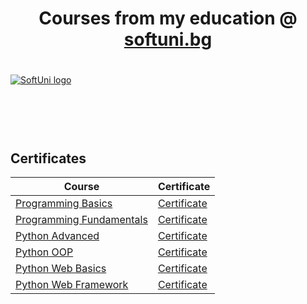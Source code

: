# <h1 align="center"> Courses from my education @ <a href="https://softuni.bg" >softuni.bg</a> <h1>

<a href="https://softuni.bg/trainings/courses" rel="Courses">  ![SoftUni logo][logo] <a/>

[logo]: https://softuni.bg/content/images/svg-logos/software-university-logo.svg "https://softuni.bg/trainings/courses"

<br/>
<br/>
<br/>

# <h2> Certificates </h2>

| **Course**                                                                                                        | **Certificate**                                                                                     | 
|-------------------------------------------------------------------------------------------------------------------|-----------------------------------------------------------------------------------------------------|
| <a href="https://softuni.bg/trainings/3207/programming-basics-with-python-january-2021" > Programming Basics </a> | <a href="https://softuni.bg/certificates/details/100703/1f3d8aa6">Certificate</a>                   |
| <a href="https://softuni.bg/trainings/3368/python-fundamentals-may-2021" > Programming Fundamentals </a>          | <a href="https://softuni.bg/certificates/details/110851/1279dafd">Certificate</a>                   |
| <a href="https://softuni.bg/trainings/3489/python-advanced-september-2021" > Python Advanced  </a>                | <a href="https://softuni.bg/certificates/details/114314/e06c32f3">Certificate</a>                   |
| <a href="https://softuni.bg/trainings/3490/python-oop-october-2021" > Python OOP </a>                             | <a href="https://softuni.bg/certificates/details/120743/8fac4aca">Certificate</a>                   |
| <a href="https://softuni.bg/trainings/3595/python-web-basics-january-2022" > Python Web Basics </a>               | <a href="https://softuni.bg/certificates/details/127684/7c6b7c5b">Certificate</a>                   |
| <a href="https://softuni.bg/trainings/3596/python-web-framework-march-2022" > Python Web Framework </a>           | <a href="https://softuni.bg/certificates/details/132395/ba36a8bd">Certificate</a>                   |
